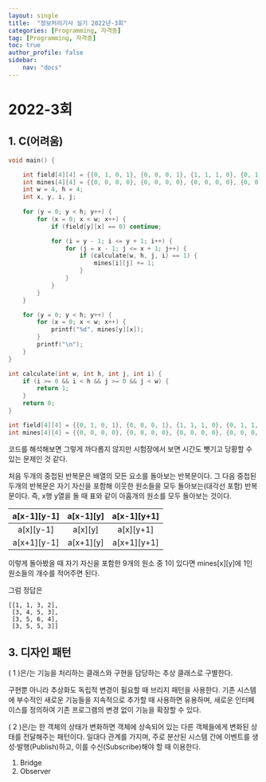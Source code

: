 ```yaml
---
layout: single
title:  "정보처리기사 실기 2022년-3회"
categories: [Programming, 자격증]
tag: [Programming, 자격증]
toc: true
author_profile: false
sidebar:
    nav: "docs"
---
```


# 2022-3회

## 1. C(어려움)

```C
void main() {

    int field[4][4] = {{0, 1, 0, 1}, {0, 0, 0, 1}, {1, 1, 1, 0}, {0, 1, 1, 1}};
    int mines[4][4] = {{0, 0, 0, 0}, {0, 0, 0, 0}, {0, 0, 0, 0}, {0, 0, 0, 0}};
    int w = 4, h = 4;
    int x, y, i, j;
    
    for (y = 0; y < h; y++) { 
        for (x = 0; x < w; x++) { 
            if (field[y][x] == 0) continue;

            for (i = y - 1; i <= y + 1; i++) { 
                for (j = x - 1; j <= x + 1; j++) { 
                    if (calculate(w, h, j, i) == 1) {
                        mines[i][j] += 1;
                    }
                }
            }
        }
    }

    for (y = 0; y < h; y++) {
        for (x = 0; x < w; x++) {
            printf("%d", mines[y][x]);
        }
        printf("\n");
    }
}

int calculate(int w, int h, int j, int i) {
    if (i >= 0 && i < h && j >= 0 && j < w) {
        return 1;
    }
    return 0;
}

```

```C
int field[4][4] = {{0, 1, 0, 1}, {0, 0, 0, 1}, {1, 1, 1, 0}, {0, 1, 1, 1}};
int mines[4][4] = {{0, 0, 0, 0}, {0, 0, 0, 0}, {0, 0, 0, 0}, {0, 0, 0, 0}};
```

코드를 해석해보면 그렇게 까다롭지 않지만 시험장에서 보면 시간도 뺏기고 당황할 수 있는 문제인 것 같다.

처음 두개의 중첩된 반복문은 배열의 모든 요소를 돌아보는 반복문이다. 그 다음 중첩된 두개의 반복문은 자기 자신을 포함해 이웃한 원소들을 모두 돌아보는(대각선 포함) 반복문이다. 즉, x행 y열을 돌 때 표와 같이 아홉개의 원소를 모두 돌아보는 것이다.

| a\[x-1\]\[y-1\] | a\[x-1\]\[y\] | a\[x-1\]\[y+1\] |
| :-------------: | :-----------: | :-------------: |
|  a\[x\]\[y-1\]  |  a\[x\]\[y\]  |  a\[x\]\[y+1\]  |
| a\[x+1\]\[y-1\] | a\[x+1\]\[y\] | a\[x+1\]\[y+1\] |

이렇게 돌아봤을 때 자기 자신을 포함한 9개의 원소 중 1이 있다면 mines\[x\]\[y\]에 1인 원소들의 개수를 적어주면 된다.

그럼 정답은

```
[[1, 1, 3, 2],
 [3, 4, 5, 3],
 [3, 5, 6, 4],
 [3, 5, 5, 3]]
```

## 3. 디자인 패턴

(  1  )은/는 기능을 처리하는 클래스와 구현을 담당하는 추상 클래스로 구별한다. 

구현뿐 아니라 추상화도 독립적 변경이 필요할 때 브리지 패턴을 사용한다.
기존 시스템에 부수적인 새로운 기능들을 지속적으로 추가할 때 사용하면 유용하며,
새로운 인터페이스를 정의하여 기존 프로그램의 변경 없이 기능을 확장할 수 있다.

 

(  2  )은/는 한 객체의 상태가 변화하면 객체에 상속되어 있는 다른 객체들에게 변화된 상태를 전달해주는 패턴이다.
일대다 관계를 가지며, ​주로 분산된 시스템 간에 이벤트를 생성·발행(Publish)하고, 이를 수신(Subscribe)해야 할 때 이용한다.

1. Bridge
2. Observer
